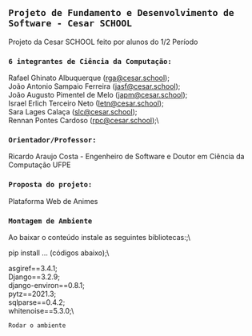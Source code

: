 ## `Projeto de Fundamento e Desenvolvimento de Software - Cesar SCHOOL`
Projeto da Cesar SCHOOL feito por alunos do 1/2 Período


### `6 integrantes de Ciência da Computação:`
  Rafael Ghinato Albuquerque (rga@cesar.school);\
  João Antonio Sampaio Ferreira (jasf@cesar.school);\
  João Augusto Pimentel de Melo (japm@cesar.school);\
  Israel Erlich Terceiro Neto (Ietn@cesar.school);\
  Sara Lages Calaça (slc@cesar.school);\
  Rennan Pontes Cardoso (rpc@cesar.school);\
  
  
### `Orientador/Professor:`
  Ricardo Araujo Costa - Engenheiro de Software e Doutor em Ciência da Computação UFPE
  
  
### `Proposta do projeto:`
  Plataforma Web de Animes
  
### `Montagem de Ambiente`
  
  Ao baixar o conteúdo instale as seguintes bibliotecas:;\
  
  pip install ... (códigos abaixo);\
  
  asgiref==3.4.1;\
  Django==3.2.9;\
  django-environ==0.8.1;\
  pytz==2021.3;\
  sqlparse==0.4.2;\
  whitenoise==5.3.0;\
  
`Rodar o ambiente`
  
  
